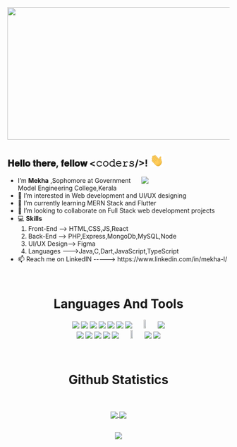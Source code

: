 
 <img  height="300" width="1000"  src="https://images.squarespace-cdn.com/content/v1/60199867a5004258c3cf08f1/1612778794452-ABN1FMNDB7F1RYNGIAAQ/GIF+HELLO.gif?format=1000w " /> 
 
 
 
 <h2> 𝐇𝐞𝐥𝐥𝐨 𝐭𝐡𝐞𝐫𝐞, 𝐟𝐞𝐥𝐥𝐨𝐰 <𝚌𝚘𝚍𝚎𝚛𝚜/>! <img src="https://raw.githubusercontent.com/ABSphreak/ABSphreak/master/gifs/Hi.gif" width="30px"></h2>  
<img align='right' src='https://user-images.githubusercontent.com/5713670/87202985-820dcb80-c2b6-11ea-9f56-7ec461c497c3.gif' width='200"'>
 <ul>
 <li>I’m <b>Mekha</b> ,Sophomore at Government Model Engineering College,Kerala </li>
  <li>👀 I’m interested in Web development and UI/UX designing</li>
<li>🌱 I’m currently learning MERN Stack and Flutter</li>
<li> 💞️ I’m looking to collaborate on Full Stack web development projects</li>
<li>💻  <b>Skills</b>  <br/>
     <ol>
     <li>Front-End -->   HTML,CSS,JS,React</li> 
     <li>Back-End  -->   PHP,Express,MongoDb,MySQL,Node</li>
     <li>UI/UX Design--> Figma</li>
     <li>Languages --->Java,C,Dart,JavaScript,TypeScript</li>
     </ol >
     </li>
<li>📫 Reach me on LinkedIN  ----->  https://www.linkedin.com/in/mekha-l/</li>
    </ul>
    <br/>
    
 <h1 align="center" >Languages And Tools</h1>
<div class="st"  align="center"}> 
<code><img width="10%" src="https://www.vectorlogo.zone/logos/java/java-ar21.svg"></code>
<code><img width="10%" src="https://www.vectorlogo.zone/logos/w3_html5/w3_html5-ar21.svg"></code>
<code><img width="10%" src="https://www.vectorlogo.zone/logos/w3_css/w3_css-ar21.svg"></code>
<code><img width="4%" src="https://cdn.jsdelivr.net/gh/devicons/devicon/icons/javascript/javascript-original.svg"  ></code>
<code><img width="4%"  src="https://cdn.jsdelivr.net/gh/devicons/devicon/icons/c/c-original.svg" ></code>
<code><img width="4%"   src="https://cdn.jsdelivr.net/gh/devicons/devicon/icons/dart/dart-original.svg"  " ></code>
<code><img width="10%"   src="https://www.vectorlogo.zone/logos/expressjs/expressjs-ar21.svg" ></code> 
<code><img width="10%"  height="3%"  src="https://www.vectorlogo.zone/logos/nodejs/nodejs-horizontal.svg" ></code> 
<code><img width="10%" src="https://www.vectorlogo.zone/logos/mysql/mysql-horizontal.svg"></code>
<br />
<code><img width="10%" src="https://www.vectorlogo.zone/logos/reactjs/reactjs-ar21.svg"></code>
<code><img width="10%" src="https://www.vectorlogo.zone/logos/git-scm/git-scm-ar21.svg"></code>
<code><img width="10%" src="https://www.vectorlogo.zone/logos/github/github-ar21.svg"></code>
<code><img width="10%" src="https://www.vectorlogo.zone/logos/canva/canva-ar21.svg"></code> 
<code><img width="4%" src="https://cdn.jsdelivr.net/gh/devicons/devicon/icons/figma/figma-original.svg" ></code>
<code><img width="10%"  height="6%" src="https://www.vectorlogo.zone/logos/typescriptlang/typescriptlang-ar21.svg" ></code>
<code><img width="10%" src="https://www.vectorlogo.zone/logos/mongodb/mongodb-ar21.svg"></code>
<code><img width="10%" src="https://www.vectorlogo.zone/logos/firebase/firebase-ar21.svg"></code>
 <br/>
  <br/>
 <br/>
  <h1 align="center"> Github Statistics   </h1>
   <br/>
 <br/>
  <div align="center"> 
     <a href="">
      <img align="center" src="https://github-readme-stats-sigma-five.vercel.app/api?username=Mekhadev2025&show_icons=true&include_all_commits=true&count_private=true&theme=react&line_height=40" />
    </a>
    <a href="">
      <img align="center" src="https://github-readme-stats.vercel.app/api/top-langs/?username=Mekhadev2025&theme=react&line_height=40&hide=css"/>
    </a>
</div

<br/>
<br />
 
![](https://visitor-badge.laobi.icu/badge?page_id=Mekhadev2025.Mekhadev2025)   
 
  
<!---
Mekhadev2025/Mekhadev2025 is a ✨ special ✨ repository because its `README.md` (this file) appears on your GitHub profile.
You can click the Preview link to take a look at your changes.
--->
